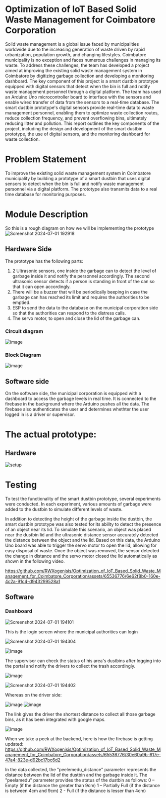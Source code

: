 # Optimization of IoT Based Solid Waste Management for Coimbatore Corporation

Solid waste management is a global issue faced by municipalities worldwide due to the
increasing generation of waste driven by rapid urbanization, population growth, and changing
lifestyles. Coimbatore municipality is no exception and faces numerous challenges in managing its
waste. To address these challenges, the team has developed a project aimed at improving the existing
solid waste management system in Coimbatore by digitizing garbage collection and developing a
monitoring dashboard.
The key component of this project is a smart dustbin prototype equipped with digital sensors
that detect when the bin is full and notify waste management personnel through a digital platform.
The team has used an Arduino Uno microcontroller board to interface with the sensors and enable
wired transfer of data from the sensors to a real-time database.
The smart dustbin prototype's digital sensors provide real-time data to waste management
personnel, enabling them to optimize waste collection routes, reduce collection frequency, and
prevent overflowing bins, ultimately reducing litter and pollution. This report outlines the key
components of the project, including the design and development of the smart dustbin prototype,
the use of digital sensors, and the monitoring dashboard for waste collection.

# Problem Statement
To improve the existing solid waste management system in Coimbatore municipality by
building a prototype of a smart dustbin that uses digital sensors to detect when the bin is full and
notify waste management personnel via a digital platform. The prototype also transmits data to a
real time database for monitoring purposes.

# Module Description
So this is a rough diagram on how we will be implementing the prototype
![Screenshot 2024-07-01 192918](https://github.com/RWXogenisis/Optimization_of_IoT_Based_Solid_Waste_Management_for_Coimbatore_Corporation/assets/65536776/5c03b734-c1a1-4ace-9389-9ac5105300ca)

## Hardware Side
The prototype has the following parts:
1. 2 Ultrasonic sensors, one inside the garbage can to detect the level of garbage inside it and notify the personnel accordingly. The second ultrasonic sensor detects if a person is standing in front of the can so that it can open accordingly.
2. There will be a buzzer that will be periodically beeping in case the garbage can has reached its limit and requires the authorities to be emptied.
3. ESP to send the data to the database on the municipal corporation side so that the authorities can respond to the distress calls.
4. The servo motor, to open and close the lid of the garbage can.

### Circuit diagram
![image](https://github.com/RWXogenisis/Optimization_of_IoT_Based_Solid_Waste_Management_for_Coimbatore_Corporation/assets/65536776/644072ef-f9f6-496a-9e26-10a78878c46e)

### Block Diagram
![image](https://github.com/RWXogenisis/Optimization_of_IoT_Based_Solid_Waste_Management_for_Coimbatore_Corporation/assets/65536776/1a8bdbfd-297a-4635-bd1d-80d187d88dc5)

## Software side
On the software side, the municipal corporation is equipped with a dashboard to access the garbage levels in real time. It is connected to the firebase in the background where the Arduino pushes all the data. The firebase also authenticates the user and determines whethter the user logged in is a driver or supervisor.


# The actual prototype:

## Hardware
![setup](https://github.com/RWXogenisis/Optimization_of_IoT_Based_Solid_Waste_Management_for_Coimbatore_Corporation/assets/65536776/f4089a7b-2369-4eb9-82b9-507e39198559)

# Testing
To test the functionality of the smart dustbin prototype, several experiments were conducted.
In each experiment, various amounts of garbage were added to the dustbin to simulate different
levels of waste.

In addition to detecting the height of the garbage inside the dustbin, the smart dustbin
prototype was also tested for its ability to detect the presence of an object near its lid. To simulate
this scenario, an object was placed near the dustbin lid and the ultrasonic distance sensor accurately
detected the distance between the object and the lid.
Based on this data, the Arduino Uno board was able to trigger the servo motor to open the
lid, allowing for easy disposal of waste. Once the object was removed, the sensor detected the
change in distance and the servo motor closed the lid automatically as shown in the following video.


https://github.com/RWXogenisis/Optimization_of_IoT_Based_Solid_Waste_Management_for_Coimbatore_Corporation/assets/65536776/6e62f8b0-160e-4c2a-91c4-d943299528a1

## Software
### Dashboard
![Screenshot 2024-07-01 194101](https://github.com/RWXogenisis/Optimization_of_IoT_Based_Solid_Waste_Management_for_Coimbatore_Corporation/assets/65536776/d0d4249a-5051-43d2-84cd-b4d4af5d7260)

This is the login screen where the municipal authorities can login

![Screenshot 2024-07-01 194304](https://github.com/RWXogenisis/Optimization_of_IoT_Based_Solid_Waste_Management_for_Coimbatore_Corporation/assets/65536776/d91d8733-fb1e-4896-bd5c-3f782099a2db)

![image](https://github.com/RWXogenisis/Optimization_of_IoT_Based_Solid_Waste_Management_for_Coimbatore_Corporation/assets/65536776/6f48478a-ef93-4d94-9d60-6fec7c2724e3)

The supervisor can check the status of his area's dustbins after logging into the portal and notify the drivers to collect the trash accordingly.

![image](https://github.com/RWXogenisis/Optimization_of_IoT_Based_Solid_Waste_Management_for_Coimbatore_Corporation/assets/65536776/fe50641b-bb74-46c5-9352-85fe8ba2e8d3)

![Screenshot 2024-07-01 194402](https://github.com/RWXogenisis/Optimization_of_IoT_Based_Solid_Waste_Management_for_Coimbatore_Corporation/assets/65536776/9488b06a-c31b-4c08-94db-a370bddf38e1)

Whereas on the driver side:

![image](https://github.com/RWXogenisis/Optimization_of_IoT_Based_Solid_Waste_Management_for_Coimbatore_Corporation/assets/65536776/fff5c4f5-87ca-4dd6-b279-f900bd30e68c)
![image](https://github.com/RWXogenisis/Optimization_of_IoT_Based_Solid_Waste_Management_for_Coimbatore_Corporation/assets/65536776/845da2a5-0942-4abb-9b74-6aade2cd0ce4)

The link gives the driver the shortest distance to collect all those garbage bins, as it has
been integrated with google maps.

![image](https://github.com/RWXogenisis/Optimization_of_IoT_Based_Solid_Waste_Management_for_Coimbatore_Corporation/assets/65536776/b553d09c-188e-408c-bec6-7364a856a6ac)

When we take a peek at the backend, here is how the firebase is getting updated:
https://github.com/RWXogenisis/Optimization_of_IoT_Based_Solid_Waste_Management_for_Coimbatore_Corporation/assets/65536776/30e60a9b-617e-47a4-823e-d92bc17bc6d2


In the data collected, the "peelemedu_distance" parameter represents the distance between
the lid of the dustbin and the garbage inside it. The "peelamedu" parameter provides the status of
the dustbin as follows:
0 – Empty (if the distance the greater than 9cm)
1 – Partially Full (if the distance is between 4cm and 9cm)
2 - Full (if the distance is lesser than 4cm)


